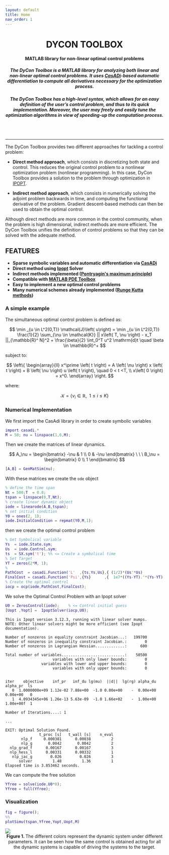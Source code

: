 ```yaml
---
layout: default
title: Home
nav_order: 1
---
```

<center>
<h1 class="main-title"><b>DYCON TOOLBOX</b></h1>
<h4> <b>MATLAB library for non-linear optimal control problems</b></h4>

<h5>The DyCon Toolbox is a MATLAB library for analyzing both linear and non-linear optimal control problems. It uses <a href="https://web.casadi.org/">CasADi</a>-based automatic differentiation to compute all derivatives necessary for the optimization process.</h5>

<h5>The DyCon Toolbox has a high-level syntax, which allows for an easy definition of the user’s control problem, and thus to its quick implementation. Moreover, the user may freely and easily tune the optimization algorithms in view of speeding-up the computation process.
</h5>
<div>
   <a href="https://www.facebook.com/deustoCCM/" class="fa fa-facebook-square" style="padding: 10px;font-size: 25px; color: #777;" width="100%"></a>
   <a href="https://twitter.com/deustoccm" class="fa fa-twitter"         style="padding: 10px;font-size: 25px; color: #777"  width="100%"></a>
   <a href="https://www.linkedin.com/showcase/deustoccm/" class="fa fa-linkedin-square" style="padding: 10px;font-size: 25px; color: #777"  width="100%"></a>
   <a href="https://deustotech.github.io/DyCon-Blog/" class="fa fa-window-maximize" style="padding: 10px;font-size: 25px; color: #777"  width="100%"></a>
   <a href="https://github.com/DeustoTech" class="fa fa-github" style="padding: 10px;font-size: 25px; color: #777"  width="100%"></a>
</div>
</center>
<hr>

The DyCon Toolbox provides two different approaches for tackling a control problem:

- **Direct method approach**, which consists in discretizing both state and control. This reduces the original control problem to a nonlinear optimization problem (nonlinear programming). In this case, DyCon Toolbox provides a solution to the problem through optimization in <a href="https://coin-or.github.io/Ipopt/">IPOPT</a>.

- **Indirect method approach**, which consists in numerically solving the adjoint problem backwards in time, and computing the functional derivative of the problem. Gradient descent-based methods can then be used to obtain the optimal control.

Although direct methods are more common in the control community, when the problem is high dimensional, indirect methods are more efficient. The DyCon Toolbox unifies the definition of control problems so that they can be solved with the adequate method.

<h2><b>FEATURES</b></h2>

- **Sparse symbolic variables and automatic differentiation via <a href="https://web.casadi.org/">CasADi</a>**
- **Direct method using <a href="https://coin-or.github.io/Ipopt/">Ipopt</a> Solver**
- **Indirect methods implemented (<a href="https://en.wikipedia.org/wiki/Pontryagin%27s_maximum_principle">Pontryagin's maximum principle</a>)**
- **Compatible with <a href="https://es.mathworks.com/products/pde.html">MATLAB PDE Toolbox</a>**
- **Easy to implement a new optimal control problems**
- **Many numerical schemes already implemented (<a href="https://en.wikipedia.org/wiki/List_of_Runge%E2%80%93Kutta_methods">Runge Kutta methods</a>)**

### A simple example

The simultaneous optimal control problem is defined as:

$$
\min _{u \in L^2(0,T)} \mathcal{J}\left( u\right) = 
\min _{u \in L^2(0,T)} \frac{1}{2}  \sum_{\nu \in \mathcal{K}}  || x\left( T, \nu \right) - x_T ||_{\mathbb{R}^ N}^2  + 
\frac{\beta}{2} \int_0^T u^2 \mathrm{d}t \quad \beta \in \mathbb{R}^+
$$

subject to:

$$
\left\{
\begin{array}{ll}
x^\prime \left( t \right) = A \left( \nu \right) x \left( t \right) + B \left( \nu \right) u \left( t \right), \quad 0 < t <T, \\
x\left( 0 \right) = x^0.
\end{array}
\right.
$$

where:

$$
\mathcal{K}= \left\{ \nu_i \in \mathbb{R}, \enspace 1\leq i \leq K \right\}
$$

### Numerical Implementation

We first import the CasAdi library in order to create symbolic variables

```matlab
import casadi.*
M = 50; nu = linspace(1,6,M);
```
Then we create the matrices of linear dynamics.

$$
A_\nu = \begin{bmatrix}
  -\nu & 1 \\
  0    & -\nu
\end{bmatrix} \ \ \ 
B_\nu = \begin{bmatrix}
0 \\
1 
\end{bmatrix}
$$

```matlab
[A,B] = GenMatSim(nu);
```

With these matrices we create the `ode` object

```matlab
% define the time span
Nt = 500;T  = 0.8;
tspan = linspace(0,T,Nt);
% create linear dynamic object
iode = linearode(A,B,tspan);
% set initial condition
Y0 = ones(2, 1);
iode.InitialCondition = repmat(Y0,M,1);
```

then we create the optimal control problem

```matlab
% Get Symbolical variable
Ys  = iode.State.sym;
Us  = iode.Control.sym;
ts  = SX.sym('t'); %% <= Create a symbolical time
% Set Target
YT = zeros(2*M, 1);
%
PathCost  = casadi.Function('L'  ,{ts,Ys,Us},{ (1/2)*(Us'*Us)           });
FinalCost = casadi.Function('Psi',{Ys}      ,{  1e7*((Ys-YT).'*(Ys-YT)) });
% Create the optimal control
iocp = ocp(iode,PathCost,FinalCost);
```

We solve the Optimal Control Problem with an Ipopt solver

```matlab
U0 = ZerosControl(iode);    % <= Control initial guess
[Uopt ,Yopt] =  IpoptSolver(iocp,U0);
```

```
This is Ipopt version 3.12.3, running with linear solver mumps.
NOTE: Other linear solvers might be more efficient (see Ipopt documentation).

Number of nonzeros in equality constraint Jacobian...:   199700
Number of nonzeros in inequality constraint Jacobian.:        0
Number of nonzeros in Lagrangian Hessian.............:      600

Total number of variables............................:    50500
                     variables with only lower bounds:        0
                variables with lower and upper bounds:        0
                     variables with only upper bounds:        0


iter    objective    inf_pr   inf_du lg(mu)  ||d||  lg(rg) alpha_du alpha_pr  ls
   0  1.0000000e+09 1.12e-02 7.88e+00  -1.0 0.00e+00    -  0.00e+00 0.00e+00   0
   1  4.0934345e+06 1.26e-13 5.63e-09  -1.0 1.66e+02    -  1.00e+00 1.00e+00f  1

Number of Iterations....: 1

...

EXIT: Optimal Solution Found.
               t_proc [s]   t_wall [s]    n_eval
       nlp_f     0.000381      0.00038         2
       nlp_g       0.0042       0.0042         2
  nlp_grad_f      0.00167      0.00167         3
  nlp_hess_l      0.00331      0.00332         1
   nlp_jac_g        0.026        0.026         3
      solver         1.48         1.36         1
Elapsed time is 3.853462 seconds.

```

We can compute the free solution
```matlab
Yfree = solve(iode,U0*0);
Yfree = full(Yfree);
```

### Visualization

```matlab
fig = figure();
%%
plotSimu(tspan,Yfree,Yopt,Uopt,M)
```


<img src="https://deustotech.github.io//DyCon-Blog/assets/imgs/WP01/P0009/copiaRM_01.png">
<center><b>Figure 1. </b>The different colors represent the dynamic system under different parameters. It can be seen how the same control is obtained acting for all the dynamic systems is capable of driving the systems to the target.</center>
